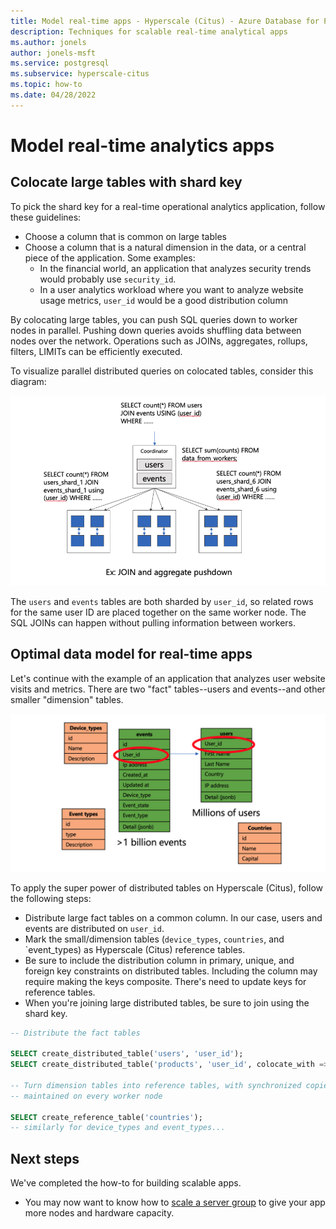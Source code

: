 ```yaml
---
title: Model real-time apps - Hyperscale (Citus) - Azure Database for PostgreSQL
description: Techniques for scalable real-time analytical apps
ms.author: jonels
author: jonels-msft
ms.service: postgresql
ms.subservice: hyperscale-citus
ms.topic: how-to
ms.date: 04/28/2022
---
```


# Model real-time analytics apps

## Colocate large tables with shard key

To pick the shard key for a real-time operational analytics application, follow
these guidelines:

* Choose a column that is common on large tables
* Choose a column that is a natural dimension in the data, or a central piece
  of the application. Some examples:
  * In the financial world, an application that analyzes security trends would
    probably use `security_id`.
  * In a user analytics workload where you want to analyze website usage
    metrics, `user_id` would be a good distribution column

By colocating large tables, you can push SQL queries down to worker nodes in
parallel. Pushing down queries avoids shuffling data between nodes over the
network.  Operations such as JOINs, aggregates, rollups, filters, LIMITs can be
efficiently executed.

To visualize parallel distributed queries on colocated tables, consider this
diagram:

![Diagram of joins happening within worker nodes.](../media/howto-hyperscale-build-scalable-apps/real-time-join.png)

The `users` and `events` tables are both sharded by `user_id`, so related
rows for the same user ID are placed together on the same worker node. The
SQL JOINs can happen without pulling information between workers.

## Optimal data model for real-time apps

Let's continue with the example of an application that analyzes user website
visits and metrics. There are two "fact" tables--users and events--and other
smaller "dimension" tables.

![Diagram of users, events, and miscellaneous tables.](../media/howto-hyperscale-build-scalable-apps/real-time-data-model.png)

To apply the super power of distributed tables on Hyperscale (Citus), follow
the following steps:

* Distribute large fact tables on a common column. In our case, users and
  events are distributed on `user_id`.
* Mark the small/dimension tables (`device_types`, `countries`, and
  `event_types) as Hyperscale (Citus) reference tables.
* Be sure to include the distribution column in primary, unique, and foreign
  key constraints on distributed tables. Including the column may require making the keys
  composite. There's need to update keys for reference tables.
* When you're joining large distributed tables, be sure to join using the
  shard key.

```sql
-- Distribute the fact tables

SELECT create_distributed_table('users', 'user_id');
SELECT create_distributed_table('products', 'user_id', colocate_with => 'users');

-- Turn dimension tables into reference tables, with synchronized copies
-- maintained on every worker node

SELECT create_reference_table('countries');
-- similarly for device_types and event_types...
```

## Next steps

We've completed the how-to for building scalable apps.

* You may now want to know how to [scale a server group](howto-scale-grow.md)
  to give your app more nodes and hardware capacity.
